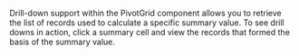 Drill-down support within the PivotGrid component allows you to&nbsp;retrieve the list of&nbsp;records used to&nbsp;calculate a&nbsp;specific summary value. To&nbsp;see drill downs in&nbsp;action, click a&nbsp;summary cell and view the records that formed the basis of&nbsp;the summary value.